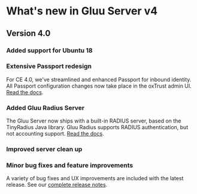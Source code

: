 # What's new in Gluu Server v4

## Version 4.0

<!--
### Added VIP features
-->

### Added support for Ubuntu 18


### Extensive Passport redesign
For CE 4.0, we've streamlined and enhanced Passport for inbound identity. All Passport configuration changes now take place in the oxTrust admin UI. [Read the docs](./authn-guide/passport.md).

### Added Gluu Radius Server
The Gluu Server now ships with a built-in RADIUS server, based on the TinyRadius Java library. Gluu Radius supports RADIUS authentication, but not accounting support. [Read the docs](./admin-guide/radius-server/gluu-radius.md).

### Improved server clean up

### Minor bug fixes and feature improvements

A variety of bug fixes and UX improvements are included with the latest release. See our [complete release notes](https://gluu.org/docs/ce/4.0/release-notes/#changes).
